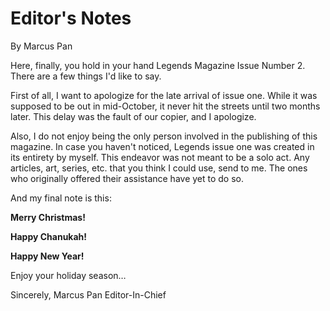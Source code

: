 # Editor's Notes
By Marcus Pan

Here, finally, you hold in your hand Legends Magazine Issue Number 2. There are a few things I'd like to say.

First of all, I want to apologize for the late arrival of issue one. While it was supposed to be out in mid-October, it never hit the streets until two months later. This delay was the fault of our copier, and I apologize.

Also, I do not enjoy being the only person involved in the publishing of this magazine. In case you haven't noticed, Legends issue one was created in its entirety by myself. This endeavor was not meant to be a solo act. Any articles, art, series, etc. that you think I could use, send to me. The ones who originally offered their assistance have yet to do so.

And my final note is this:

**Merry Christmas!**

**Happy Chanukah!**

**Happy New Year!**

Enjoy your holiday season…

Sincerely,
  Marcus Pan
  Editor-In-Chief
